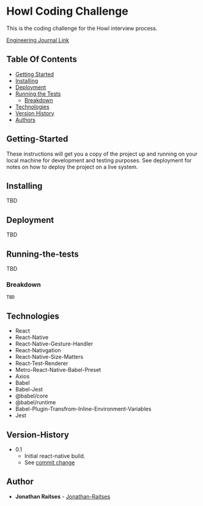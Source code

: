 # Howl Coding Challenge

This is the coding challenge for the Howl interview process.

[Engineering Journal Link](https://docs.google.com/document/d/1hOcXRMWOrFfTUF3KEZcpKsBPEhsEZYvlKN_TLHeL3Yk/edit?usp=sharing)

## Table Of Contents

* [Getting Started](#Getting-Started)
* [Installing](#Installing)
* [Deployment](#Deployment)
* [Running the Tests](#Running-the-tests)
  * [Breakdown](#Breakdown)
* [Technologies](#Technologies)
* [Version History](#Version-History)
* [Authors](#Authors)

<!-- toc -->

## Getting-Started

These instructions will get you a copy of the project up and running on your local machine for development and testing purposes. See deployment for notes on how to deploy the project on a live system.

## Installing

TBD

## Deployment
TBD

## Running-the-tests

TBD

### Breakdown

```
TBD
```

## Technologies

* React
* React-Native
* React-Native-Gesture-Handler
* React-Nativgation
* React-Native-Size-Matters
* React-Test-Renderer
* Metro-React-Native-Babel-Preset
* Axios
* Babel
* Babel-Jest
* @babel/core
* @babel/runtime
* Babel-Plugin-Transfrom-Inline-Environment-Variables
* Jest

## Version-History

* 0.1
    * Initial react-native build.
    * See [commit change](https://github.com/jonathan-raitses/Pixabay-Image-Search-App/commit/26f66789f0898a2b60d9c62438f254644eaa0dd8)

## Author

* **Jonathan Raitses** - [Jonathan-Raitses](https://github.com/jonathan-raitses)